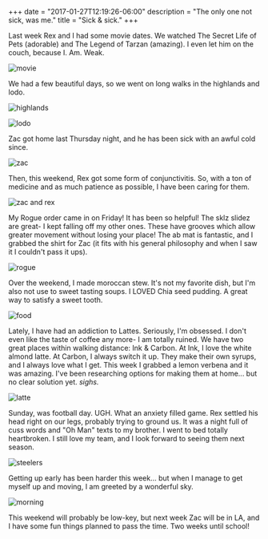 +++
date = "2017-01-27T12:19:26-06:00"
description = "The only one not sick, was me."
title = "Sick & sick."
+++

<!-- +++
date = "2017-01-27"
draft = false
title = "Sick & sick."
description = "The only one not sick, was me."
categories = ["coffee", "fitness"]
featured = "2017_01/2017_01_27/siczac.jpg"
featuredpath = "/images"
type = "post"
+++ -->

Last week Rex and I had some movie dates. We watched The Secret Life of Pets (adorable) and The Legend of Tarzan (amazing). I even let him on the couch, because I. Am. Weak.

![movie](/images/2017_01/2017_01_27/secretlife.jpg)

We had a few beautiful days, so we went on long walks in the highlands and lodo.

![highlands](/images/2017_01/2017_01_27/highlands.jpg)

![lodo](/images/2017_01/2017_01_27/lodo.jpg)

Zac got home last Thursday night, and he has been sick with an awful cold since.

![zac](/images/2017_01/2017_01_27/siczac.jpg)

Then, this weekend, Rex got some form of conjunctivitis. So, with a ton of medicine and as much patience as possible, I have been caring for them.

![zac and rex](/images/2017_01/2017_01_27/sick.png)

My Rogue order came in on Friday! It has been so helpful! The sklz slidez are great- I kept falling off my other ones. These have grooves which allow greater movement without losing your place! The ab mat is fantastic, and I grabbed the shirt for Zac (it fits with his general philosophy and when I saw it I couldn't pass it ups).

![rogue](/images/2017_01/2017_01_27/fitness.png)

Over the weekend, I made moroccan stew. It's not my favorite dish, but I'm also not use to sweet tasting soups. I LOVED Chia seed pudding. A great way to satisfy a sweet tooth.

![food](/images/2017_01/2017_01_27/food.png)

Lately, I have had an addiction to Lattes. Seriously, I'm obsessed. I don't even like the taste of coffee any more- I am totally ruined. We have two great places within walking distance: Ink & Carbon. At Ink, I love the white almond latte. At Carbon, I always switch it up. They make their own syrups, and I always love what I get. This week I grabbed a lemon verbena and it was amazing. I've been researching options for making them at home... but no clear solution yet. *sighs.*

![latte](/images/2017_01/2017_01_27/latte.png)

Sunday, was football day. UGH. What an anxiety filled game. Rex settled his head right on our legs, probably trying to ground us. It was a night full of cuss words and "Oh Man" texts to my brother. I went to bed totally heartbroken. I still love my team, and I look forward to seeing them next season.

![steelers](/images/2017_01/2017_01_27/steelers.jpg)

Getting up early has been harder this week... but when I manage to get myself up and moving, I am greeted by a wonderful sky.

![morning](/images/2017_01/2017_01_27/sunrise.png)

This weekend will probably be low-key, but next week Zac will be in LA, and I have some fun things planned to pass the time. Two weeks until school!
